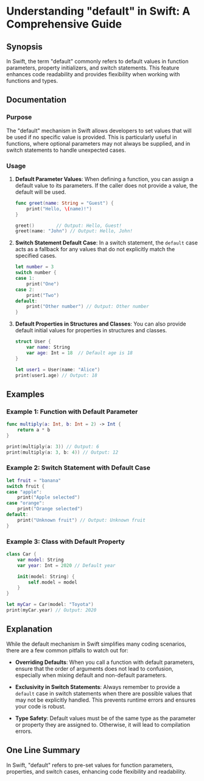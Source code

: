 <!--
Meta Description: # Understanding "default" in Swift: A Comprehensive Guide ## Synopsis In Swift, the term "default" commonly refers to default values in function param...
Meta Keywords: default, swift, print, switch, values
-->

# Understanding "default" in Swift: A Comprehensive Guide

## Synopsis
In Swift, the term "default" commonly refers to default values in function parameters, property initializers, and switch statements. This feature enhances code readability and provides flexibility when working with functions and types.

## Documentation
### Purpose
The "default" mechanism in Swift allows developers to set values that will be used if no specific value is provided. This is particularly useful in functions, where optional parameters may not always be supplied, and in switch statements to handle unexpected cases.

### Usage
1. **Default Parameter Values**: When defining a function, you can assign a default value to its parameters. If the caller does not provide a value, the default will be used.

   ```swift
   func greet(name: String = "Guest") {
       print("Hello, \(name)!")
   }
   
   greet()        // Output: Hello, Guest!
   greet(name: "John") // Output: Hello, John!
   ```

2. **Switch Statement Default Case**: In a switch statement, the `default` case acts as a fallback for any values that do not explicitly match the specified cases.

   ```swift
   let number = 3
   switch number {
   case 1:
       print("One")
   case 2:
       print("Two")
   default:
       print("Other number") // Output: Other number
   }
   ```

3. **Default Properties in Structures and Classes**: You can also provide default initial values for properties in structures and classes.

   ```swift
   struct User {
       var name: String
       var age: Int = 18  // Default age is 18
   }

   let user1 = User(name: "Alice")
   print(user1.age) // Output: 18
   ```

## Examples
### Example 1: Function with Default Parameter
```swift
func multiply(a: Int, b: Int = 2) -> Int {
    return a * b
}

print(multiply(a: 3)) // Output: 6
print(multiply(a: 3, b: 4)) // Output: 12
```

### Example 2: Switch Statement with Default Case
```swift
let fruit = "banana"
switch fruit {
case "apple":
    print("Apple selected")
case "orange":
    print("Orange selected")
default:
    print("Unknown fruit") // Output: Unknown fruit
}
```

### Example 3: Class with Default Property
```swift
class Car {
    var model: String
    var year: Int = 2020 // Default year

    init(model: String) {
        self.model = model
    }
}

let myCar = Car(model: "Toyota")
print(myCar.year) // Output: 2020
```

## Explanation
While the default mechanism in Swift simplifies many coding scenarios, there are a few common pitfalls to watch out for:

- **Overriding Defaults**: When you call a function with default parameters, ensure that the order of arguments does not lead to confusion, especially when mixing default and non-default parameters.
  
- **Exclusivity in Switch Statements**: Always remember to provide a `default` case in switch statements when there are possible values that may not be explicitly handled. This prevents runtime errors and ensures your code is robust.

- **Type Safety**: Default values must be of the same type as the parameter or property they are assigned to. Otherwise, it will lead to compilation errors.

## One Line Summary
In Swift, "default" refers to pre-set values for function parameters, properties, and switch cases, enhancing code flexibility and readability.